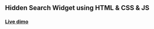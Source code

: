 ## Hidden Search Widget using HTML & CSS & JS

### [Live dimo](https://search-hidden-widget.netlify.app/)
